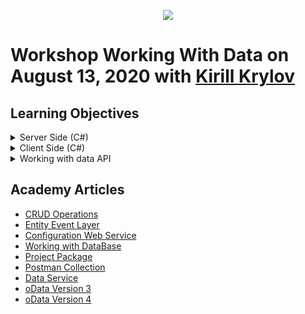 <p align="center">
    <a href="https://www.creatio.com/">
            <img src="https://github.com/kirillkrylov/ImagesAndPages/wiki/Img/accelerateBannerBlue.png">
    </a>
</p>

# Workshop Working With Data on August 13, 2020 with [Kirill Krylov][GitHubProfile] 


## Learning Objectives
<details>
    <summary>Server Side (C#)</summary>

- Entity Schema Query
- Terrasoft.Core.DB.Query (**Select | Insert | Update | Delete**)
- Custom Query
</details>


<details>
    <summary>Client Side (C#)</summary>

- Entity Schema Query
- Virtual Field
</details>

<details>
    <summary>Working with data API</summary>

- DataService
- OData
</details>


## Academy Articles
- [CRUD Operations][crud]
- [Entity Event Layer][nEEL]  
- [Configuration Web Service][nConfWebService]  
- [Working with DataBase][nWWDB]  
- [Project Package][nProjectPackage]
- [Postman Collection][postManCollection]
- [Data Service][DataService]
- [oData Version 3][oData3]
- [oData Version 4][oData4]



<!-- Named Links-->
[nConfWebService]: https://academy.creatio.com/documents/technic-sdk/7-16/creating-configuration-service
[nEEL]: https://academy.creatio.com/documents/technic-sdk/7-16/entity-event-layer
[nWWDB]: https://academy.creatio.com/documents/technic-sdk/7-16/working-database
[nProjectPackage]:https://academy.creatio.com/documents/technic-sdk/7-16/developing-source-code-file-content-project-package
[nCLio]: https://github.com/Advance-Technologies-Foundation/clio
[GitHubProfile]: https://github.com/kirillkrylov
[email]: mailto:k.krylov@creatio.com
[oData3]: https://academy.creatio.com/documents/technic-sdk/7-16/creatio-integration-odata-3-protocol
[oData4]: https://academy.creatio.com/documents/technic-sdk/7-16/creatio-integration-odata-4-protocol
[DataService]: https://academy.creatio.com/documents/technic-sdk/7-16/dataservice
[postManCollection]: https://documenter.getpostman.com/view/10204500/SztHX5Qb?version=latest
[crud]: https://academy.creatio.com/documents/technic-sdk/7-16/crud-operations


[FeedBackForm]: https://forms.office.com/Pages/ResponsePage.aspx?id=-6Jce0OmhUOLOTaTQnDHFnkM2IfFz_ZAiv6yi86uCspUMk1QN0xVVERMMkg4MVZNRjBHWUpES0pDUSQlQCN0PWcu
[Day1P]: https://us02web.zoom.us/rec/play/vJx7cuugqTw3SdGc5ASDUfB7W9Tvf_6shnMYq_UNmRu9U3cDO1T3YLoTZLG95sMGcmYv4pQ8HBksZKj2
[Day1D]: https://us02web.zoom.us/rec/download/vJx7cuugqTw3SdGc5ASDUfB7W9Tvf_6shnMYq_UNmRu9U3cDO1T3YLoTZLG95sMGcmYv4pQ8HBksZKj2
[Day1C]: https://us02web.zoom.us/rec/download/6cErJOD8rD03GoaXtASDAPYqW9TrfK2s0iJKrvYJxUvnWyYEMQWuYLtGZ-ubF27hibO7vGXA-HRn7K2j

